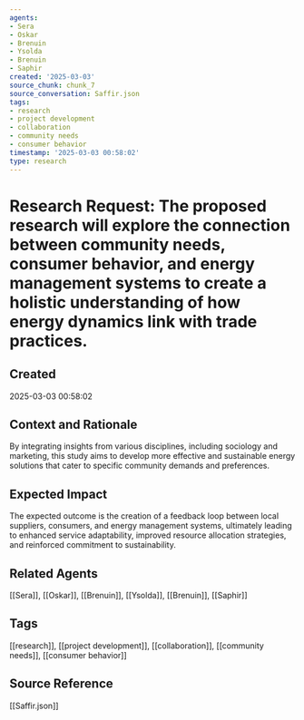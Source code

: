 ```yaml
---
agents:
- Sera
- Oskar
- Brenuin
- Ysolda
- Brenuin
- Saphir
created: '2025-03-03'
source_chunk: chunk_7
source_conversation: Saffir.json
tags:
- research
- project development
- collaboration
- community needs
- consumer behavior
timestamp: '2025-03-03 00:58:02'
type: research
---
```


# Research Request: The proposed research will explore the connection between community needs, consumer behavior, and energy management systems to create a holistic understanding of how energy dynamics link with trade practices.

## Created
2025-03-03 00:58:02

## Context and Rationale
By integrating insights from various disciplines, including sociology and marketing, this study aims to develop more effective and sustainable energy solutions that cater to specific community demands and preferences.

## Expected Impact
The expected outcome is the creation of a feedback loop between local suppliers, consumers, and energy management systems, ultimately leading to enhanced service adaptability, improved resource allocation strategies, and reinforced commitment to sustainability.

## Related Agents
[[Sera]], [[Oskar]], [[Brenuin]], [[Ysolda]], [[Brenuin]], [[Saphir]]

## Tags
[[research]], [[project development]], [[collaboration]], [[community needs]], [[consumer behavior]]

## Source Reference
[[Saffir.json]]
